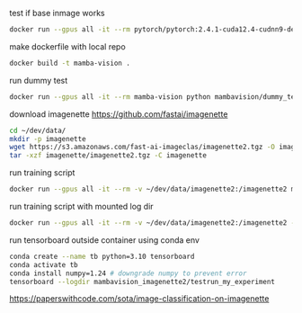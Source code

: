
test if base inmage works

```bash
docker run --gpus all -it --rm pytorch/pytorch:2.4.1-cuda12.4-cudnn9-devel /bin/nvidia-smi && python -c "import torch; print(torch.cuda.is_available())"
```

make dockerfile with local repo

```bash
docker build -t mamba-vision .
```

run dummy test

```bash
docker run --gpus all -it --rm mamba-vision python mambavision/dummy_test.py
```

download imagenette https://github.com/fastai/imagenette

```bash
cd ~/dev/data/
mkdir -p imagenette
wget https://s3.amazonaws.com/fast-ai-imageclas/imagenette2.tgz -O imagenette/imagenette2.tgz
tar -xzf imagenette/imagenette2.tgz -C imagenette
```

run training script

```bash
docker run --gpus all -it --rm -v ~/dev/data/imagenette2:/imagenette2 mamba-vision ./mambavision/train-imagenette2.sh
```

run training script with mounted log dir

```bash
docker run --gpus all -it --rm -v ~/dev/data/imagenette2:/imagenette2 -v ~/dev/data/mambavision_imagenette2:/mambavision_imagenette2 mamba-vision ./mambavision/train-imagenette2.sh
```

run tensorboard outside container using conda env

```bash
conda create --name tb python=3.10 tensorboard
conda activate tb
conda install numpy=1.24 # downgrade numpy to prevent error
tensorboard --logdir mambavision_imagenette2/testrun_my_experiment
```

https://paperswithcode.com/sota/image-classification-on-imagenette



